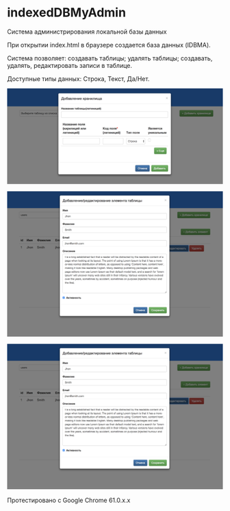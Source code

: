 # indexedDBMyAdmin

Система администрирования локальной базы данных

При открытии index.html в браузере создается база данных (IDBMA).

Система позволяет: создавать таблицы; удалять таблицы;
создавать, удалять, редактировать записи в таблице.

Доступные типы данных: Строка, Текст, Да/Нет.

![Форма добавления хранилища](https://github.com/dimabresky/indexedDBMyAdmin/raw/master/img/img1.png)

![Форма добавления/редактрования элемента хранилища](https://github.com/dimabresky/indexedDBMyAdmin/raw/master/img/img2.png)

![Таблица БД](https://github.com/dimabresky/indexedDBMyAdmin/raw/master/img/img2.png)

Протестировано c Google Chrome 61.0.x.x
